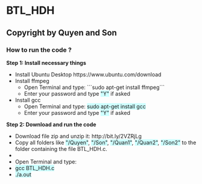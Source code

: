 # BTL_HDH


## Copyright by Quyen and Son
### How to run the code ?
<p><b> Step 1: Install necessary things</b></p>
<ul>
  <li>Install Ubuntu Desktop https://www.ubuntu.com/download</li>
  <li>Install ffmpeg
    <ul>
      <li>Open Terminal and type: ```sudo apt-get install ffmpeg```</li>
      <li> Enter your password and type <span style="background-color: #CCFFFF">"Y"</span> if asked </li>
    </ul>
  </li>
  <li>Install gcc
    <ul>
      <li>Open Terminal and type: <span style="background-color: #CCFFFF">sudo apt-get install gcc</span></li>
      <li> Enter your password and type <span style="background-color: #CCFFFF">"Y"</span> if asked </li>
    </ul>
  </li>
</ul>
<p><b> Step 2: Download and run the code</b></p>
<ul>
  <li>Download file zip and unzip it: http://bit.ly/2VZRjLg</li>
  <li>Copy all folders like <span style="background-color: #CCFFFF">"/Quyen"</span>, <span style="background-color: #CCFFFF">"/Son"</span>, <span style="background-color: #CCFFFF">"/Quan1"</span>, <span style="background-color: #CCFFFF">"/Quan2"</span>, <span style="background-color: #CCFFFF">"/Son2"</span> to the folder containing the file BTL_HDH.c. <li>
  <li>Open Terminal and type: 
    <li><span style="background-color: #CCFFFF">gcc BTL_HDH.c</span></li>
    <li><span style="background-color: #CCFFFF">./a.out</span></li>
  </li>
</ul>
